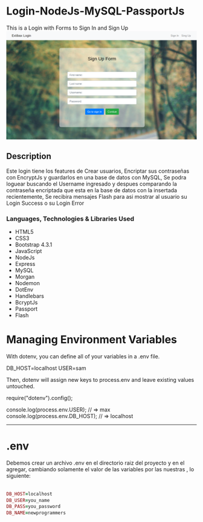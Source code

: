 # Login-NodeJs-MySQL-PassportJs
This is a Login with Forms to Sign In and Sign Up
![Alt text](login-node-mysql.png)

## Description
Este login tiene los features de Crear usuarios, Encriptar sus contraseñas con EncryptJs y guardarlos en una base de datos con MySQL, Se podra loguear buscando el Username ingresado y despues comparando la contraseña encriptada que esta en la base de datos con la insertada recientemente, Se recibira mensajes Flash para asi mostrar al usuario su Login Success o su Login Error

### Languages, Technologies & Libraries Used
* HTML5
* CSS3
* Bootstrap 4.3.1
* JavaScript
* NodeJs
* Express
* MySQL
* Morgan
* Nodemon
* DotEnv
* Handlebars
* BcryptJs
* Passport
* Flash

# Managing Environment Variables

With dotenv, you can define all of your variables in a .env file.

DB_HOST=localhost
USER=sam

Then, dotenv will assign new keys to process.env and leave existing values untouched.

require("dotenv").config();

console.log(process.env.USER); // => max
console.log(process.env.DB_HOST); // => localhost

 **************************************************** 
 # .env 
 Debemos crear un archivo  .env  en el directorio raiz del proyecto y en el
 agregar, cambiando solamente el valor de las variables por las nuestras , lo siguiente:
 
 ```ruby
 
 DB_HOST=localhost
DB_USER=you_name
DB_PASS=you_password
DB_NAME=newprogrammers

```
 
